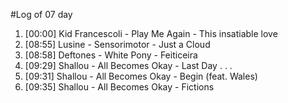 #Log of 07 day

1. [00:00] Kid Francescoli - Play Me Again - This insatiable love
1. [08:55] Lusine - Sensorimotor - Just a Cloud
1. [08:58] Deftones - White Pony - Feiticeira
1. [09:29] Shallou - All Becomes Okay - Last Day . . .
1. [09:31] Shallou - All Becomes Okay - Begin (feat. Wales)
1. [09:35] Shallou - All Becomes Okay - Fictions
